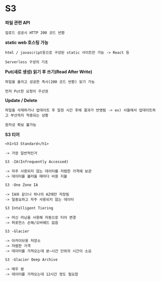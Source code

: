# S3

**파일 관련 API**

```
업로드 성공시 HTTP 200 코드 반환
```

**static web 호스팅 가능**

```
html / javascript등으로 구성된 static 사이트만 가능 -> React 등

Serverless 구성의 기초

```

**Put(새로 생성) 읽기 후 쓰기(Read After Write)**

```
파일을 올리고 성공한 즉시(200 코드 반환) 읽기 가능

먼저 Put한 요청이 우선권
```

**Update / Delete**

```
파일을 삭제하거나 업데이트 후 일정 시간 후에 결과가 반영됨 -> ex) 서울에서 업데이트하고 부산까지 적용되는 상황

원자성 확보 불가능
```

**S3 티어**

```
<h1>S3 Standard</h1>

-> 가장 일반적인거

S3 -IA(Infrequently Accessed)

-> 자주 사용되지 않는 데이터를 저렴한 가격에 보관
-> 데이터를 불러올 때마다 비용 지불

S3 -One Zone IA

-> IA와 같으나 하나의 AZ에만 저장됨
-> 덜중요하고 자주 사용되지 않는 데이터

S3 Intelligent Tiering

-> 머신 러닝을 사용해 자동으로 티어 변경
-> 퍼포먼스 손해/오버헤드 없음

S3 -Glacier

-> 아카이브용 저장소
-> 저렴한 가격
-> 데이터를 가져오는데 분~시간 단위의 시간이 소요

S3 -Glacier Deep Archive

-> 매우 쌈
-> 데이터를 가져오는데 12시간 정도 필요함

```


